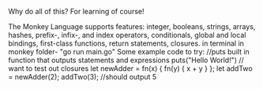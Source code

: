 Why do all of this? For learning of course!

The Monkey Language supports features: 
integer, booleans, strings, arrays, hashes, prefix-, infix-, and index operators, conditionals, global and local bindings, first-class functions, return statements, closures.
in terminal in monkey folder- "go run main.go"
Some example code to try:
//puts built in function that outputs statements and expressions
puts("Hello World!")
// want to test out closures
let newAdder = fn(x) { fn(y) { x + y } };
let addTwo = newAdder(2);
addTwo(3);
//should output 5
